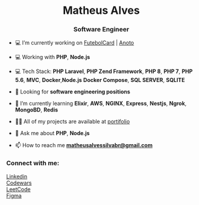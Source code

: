 <h1 align="center">Matheus Alves</h1>
<h3 align="center">Software Engineer</h3>

- 💻 I’m currently working on [FutebolCard](https://www.futebolcard.com/) | [Anoto](https://github.com/Anoto-ecossistem)

- 💻 Working with **PHP**, **Node.js**
  
- 💻 Tech Stack: **PHP Laravel**, **PHP Zend Framework**, **PHP 8**, **PHP 7**, **PHP 5.6**, **MVC**, **Docker**,**Node.js** **Docker Compose**, **SQL SERVER**, **SQLITE**

- 🔭 Looking for **software engineering positions**

- 🌱 I’m currently learning **Elixir**, **AWS**, **NGINX**, **Express**, **Nestjs**, **Ngrok**, **MongoBD**, **Redis**

- 👨‍💻 All of my projects are available at [portifolio](https://portifolio-chi-orpin-12.vercel.app/)

- 💬 Ask me about **PHP**, **Node.js**

- 📫 How to reach me **matheusalvessilvabr@gmail.com**

<h3 align="left">Connect with me:</h3>

[Linkedin](https://www.linkedin.com/in/matheus-alves-4a2b03231)<br>
[Codewars](https://www.codewars.com/users/MatheusAlvesPereira)<br>
[LeetCode](https://leetcode.com/u/MatheusAlvesPereira/)<br>
[Figma](https://www.figma.com/@Matheusalvess)
